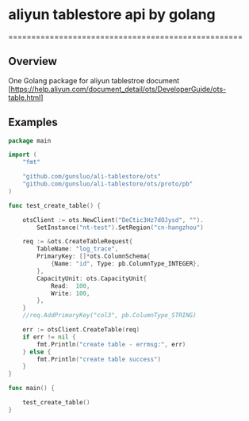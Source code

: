 # aliyun tablestore api by golang
===================================================

Overview
--------
One Golang package for aliyun tablestroe document [https://help.aliyun.com/document_detail/ots/DeveloperGuide/ots-table.html]

Examples
--------

```go
package main

import (
	"fmt"

	"github.com/gunsluo/ali-tablestore/ots"
	"github.com/gunsluo/ali-tablestore/ots/proto/pb"
)

func test_create_table() {

	otsClient := ots.NewClient("DeCtic3Hz7dOJysd", "").
		SetInstance("nt-test").SetRegion("cn-hangzhou")

	req := &ots.CreateTableRequest{
		TableName: "log_trace",
		PrimaryKey: []*ots.ColumnSchema{
			{Name: "id", Type: pb.ColumnType_INTEGER},
		},
		CapacityUnit: ots.CapacityUnit{
			Read:  100,
			Write: 100,
		},
	}
	//req.AddPrimaryKey("col3", pb.ColumnType_STRING)

	err := otsClient.CreateTable(req)
	if err != nil {
		fmt.Println("create table - errmsg:", err)
	} else {
		fmt.Println("create table success")
	}
}

func main() {

	test_create_table()
}
```
